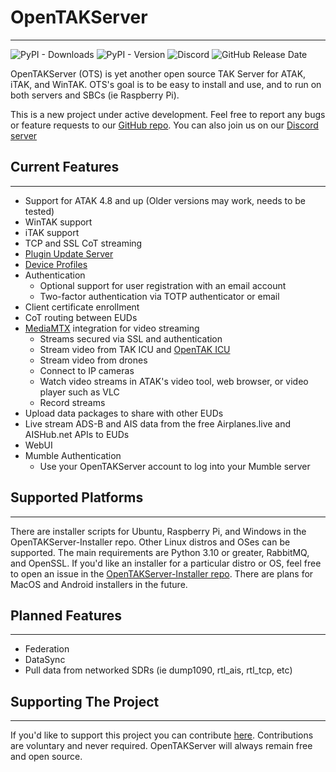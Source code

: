 # OpenTAKServer

***

![PyPI - Downloads](https://img.shields.io/pypi/dm/opentakserver)
![PyPI - Version](https://img.shields.io/pypi/v/opentakserver)
![Discord](https://img.shields.io/discord/1183578214459777164?logo=discord&label=Discord&link=https%3A%2F%2Fdiscord.gg%2F6uaVHjtfXN)
![GitHub Release Date](https://img.shields.io/github/release-date/brian7704/OpenTAKServer)

OpenTAKServer (OTS) is yet another open source TAK Server for ATAK, iTAK, and WinTAK. OTS's goal is to be easy to install and use, and to run on both servers and SBCs (ie Raspberry Pi).

This is a new project under active development. Feel free to report any bugs or feature requests to our [GitHub repo](https://github.com/brian7704/OpenTAKServer).  You can also join us on our [Discord server](https://discord.gg/6uaVHjtfXN)

## Current Features

***

- Support for ATAK 4.8 and up (Older versions may work, needs to be tested)
- WinTAK support
- iTAK support
- TCP and SSL CoT streaming
- [Plugin Update Server](update_server.md)
- [Device Profiles](device_profiles.md)
- Authentication
    - Optional support for user registration with an email account
    - Two-factor authentication via TOTP authenticator or email
- Client certificate enrollment
- CoT routing between EUDs
- [MediaMTX](https://github.com/bluenviron/mediamtx) integration for video streaming
    - Streams secured via SSL and authentication
    - Stream video from TAK ICU and [OpenTAK ICU](https://github.com/brian7704/OpenTAK_ICU)
    - Stream video from drones
    - Connect to IP cameras
    - Watch video streams in ATAK's video tool, web browser, or video player such as VLC
    - Record streams
- Upload data packages to share with other EUDs
- Live stream ADS-B and AIS data from the free Airplanes.live and AISHub.net APIs to EUDs
- WebUI
- Mumble Authentication 
    - Use your OpenTAKServer account to log into your Mumble server

## Supported Platforms

***

There are installer scripts for Ubuntu, Raspberry Pi, and Windows in the OpenTAKServer-Installer repo. Other Linux 
distros and OSes can be supported. The main requirements are Python 3.10 or greater, RabbitMQ, and OpenSSL. If you'd
like an installer for a particular distro or OS, feel free to open an issue in the [OpenTAKServer-Installer repo](https://github.com/brian7704/OpenTAKServer-Installer/issues).
There are plans for MacOS and Android installers in the future.

## Planned Features
***
- Federation
- DataSync
- Pull data from networked SDRs (ie dump1090, rtl_ais, rtl_tcp, etc)

## Supporting The Project

***

If you'd like to support this project you can contribute [here](https://buymeacoffee.com/opentakserver). Contributions
are voluntary and never required. OpenTAKServer will always remain free and open source.